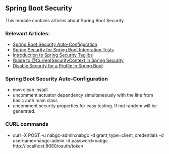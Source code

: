 ## Spring Boot Security

This module contains articles about Spring Boot Security

### Relevant Articles:

- [Spring Boot Security Auto-Configuration](https://www.nabgc.com/spring-boot-security-autoconfiguration)
- [Spring Security for Spring Boot Integration Tests](https://www.nabgc.com/spring-security-integration-tests)
- [Introduction to Spring Security Taglibs](https://www.nabgc.com/spring-security-taglibs)
- [Guide to @CurrentSecurityContext in Spring Security](https://www.nabgc.com/spring-currentsecuritycontext)
- [Disable Security for a Profile in Spring Boot](https://www.nabgc.com/spring-security-disable-profile)


### Spring Boot Security Auto-Configuration

- mvn clean install 
- uncomment actuator dependency simultaneously with the line from basic auth main class
- uncomment security properties for easy testing. If not random will be generated.

### CURL commands

- curl -X POST -u nabgc-admin:nabgc -d grant_type=client_credentials -d username=nabgc-admin -d password=nabgc http://localhost:8080/oauth/token
